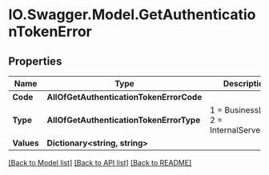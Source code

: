 # IO.Swagger.Model.GetAuthenticationTokenError
## Properties

Name | Type | Description | Notes
------------ | ------------- | ------------- | -------------
**Code** | **AllOfGetAuthenticationTokenErrorCode** |  | [optional] 
**Type** | **AllOfGetAuthenticationTokenErrorType** |   1 &#x3D; BusinessLogic  2 &#x3D; InternalServerError | [optional] 
**Values** | **Dictionary&lt;string, string&gt;** |  | [optional] 

[[Back to Model list]](../README.md#documentation-for-models) [[Back to API list]](../README.md#documentation-for-api-endpoints) [[Back to README]](../README.md)

